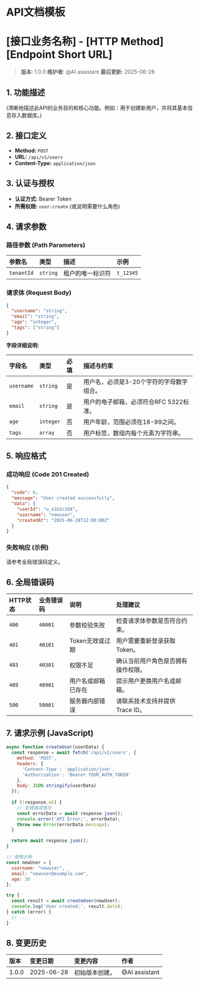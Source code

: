 # API文档模板

# [接口业务名称] - [HTTP Method] [Endpoint Short URL]

> **版本:** 1.0.0
> **维护者:** @AI assistant
> **最后更新:** 2025-06-28

## 1. 功能描述

(清晰地描述此API的业务目的和核心功能。例如：用于创建新用户，并将其基本信息存入数据库。)

## 2. 接口定义

- **Method:** `POST`
- **URL:** `/api/v1/users`
- **Content-Type:** `application/json`

## 3. 认证与授权

- **认证方式:** Bearer Token
- **所需权限:** `user:create` (或说明需要什么角色)

## 4. 请求参数

### 路径参数 (Path Parameters)

| 参数名 | 类型 | 描述 | 示例 |
| :--- | :--- | :--- | :--- |
| `tenantId` | `string` | 租户的唯一标识符 | `t_12345` |

### 请求体 (Request Body)

```json
{
  "username": "string",
  "email": "string",
  "age": "integer",
  "tags": ["string"]
}
```

**字段详细说明:**

| 字段名 | 类型 | 必填 | 描述与约束 |
| :--- | :--- | :--- | :--- |
| `username` | `string` | 是 | 用户名，必须是3-20个字符的字母数字组合。 |
| `email` | `string` | 是 | 用户的电子邮箱，必须符合RFC 5322标准。 |
| `age` | `integer`| 否 | 用户年龄，范围必须在18-99之间。 |
| `tags` | `array` | 否 | 用户标签，数组内每个元素为字符串。 |

## 5. 响应格式

### 成功响应 (Code 201 Created)

```json
{
  "code": 0,
  "message": "User created successfully",
  "data": {
    "userId": "u_a1b2c3d4",
    "username": "newuser",
    "createdAt": "2025-06-28T12:00:00Z"
  }
}
```

### 失败响应 (示例)

请参考全局错误码定义。

## 6. 全局错误码

| HTTP状态 | 业务错误码 | 说明 | 处理建议 |
| :--- | :--- | :--- | :--- |
| `400` | `40001` | 参数校验失败 | 检查请求体参数是否符合约束。 |
| `401` | `40101` | Token无效或过期 | 用户需要重新登录获取Token。 |
| `403` | `40301` | 权限不足 | 确认当前用户角色是否拥有操作权限。 |
| `409` | `40901` | 用户名或邮箱已存在 | 提示用户更换用户名或邮箱。 |
| `500` | `50001` | 服务器内部错误 | 请联系技术支持并提供Trace ID。 |

## 7. 请求示例 (JavaScript)

```javascript
async function createUser(userData) {
  const response = await fetch('/api/v1/users', {
    method: 'POST',
    headers: {
      'Content-Type': 'application/json',
      'Authorization': 'Bearer YOUR_AUTH_TOKEN'
    },
    body: JSON.stringify(userData)
  });
  
  if (!response.ok) {
    // 处理错误情况
    const errorData = await response.json();
    console.error('API Error:', errorData);
    throw new Error(errorData.message);
  }

  return await response.json();
}

// 使用示例
const newUser = {
  username: "newuser",
  email: "newuser@example.com",
  age: 30
};

try {
  const result = await createUser(newUser);
  console.log('User created:', result.data);
} catch (error) {
  // ...
}
```

## 8. 变更历史

| 版本 | 变更日期 | 变更内容 | 作者 |
| :--- | :--- | :--- | :--- |
| 1.0.0 | 2025-06-28 | 初始版本创建。 | @AI assistant |